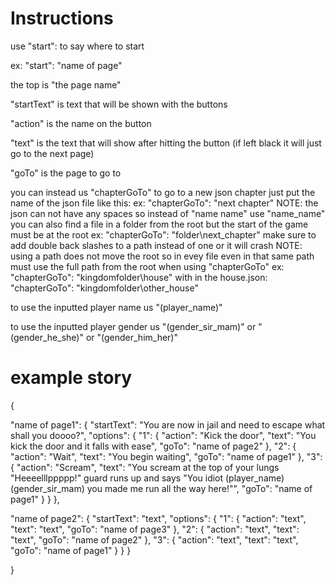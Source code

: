 # Instructions 

use "start": to say where to start

ex: "start": "name of page"

the top is "the page name"

"startText" is text that will be shown with the buttons

"action" is the name on the button

"text" is the text that will show after hitting the button (if left black it will just go to the next page)

"goTo" is the page to go to

you can instead us "chapterGoTo" to go to a new json chapter just put the name of the json file like this:
ex: "chapterGoTo": "next chapter"
NOTE: the json can not have any spaces so instead of "name name" use "name_name"
you can also find a file in a folder from the root but the start of the game must be at the root
ex: "chapterGoTo": "folder\\next_chapter" make sure to add double back slashes to a path instead of one or it will crash
NOTE: using a path does not move the root so in evey file even in that same path must use the full path from the root when using "chapterGoTo"
ex: "chapterGoTo": "kingdomfolder\\house" with in the house.json: "chapterGoTo": "kingdomfolder\\other_house"

to use the inputted player name us "(player_name)"

to use the inputted player gender us "(gender_sir_mam)" or "(gender_he_she)" or "(gender_him_her)"

# example story

{

   "name of page1": {
      "startText": "You are now in jail and need to escape what shall you doooo?",
      "options": {
         "1": {
            "action": "Kick the door",
            "text": "You kick the door and it falls with ease",
            "goTo": "name of page2"
         },
         "2": {
            "action": "Wait",
            "text": "You begin waiting",
            "goTo": "name of page1"
         },
         "3": {
            "action": "Scream",
            "text": "You scream at the top of your lungs \"Heeeelllppppp!\" guard runs up and says \"You idiot (player_name) (gender_sir_mam) you made me run all the way here!\"",
            "goTo": "name of page1"
         }
      }
   },

 "name of page2": {
      "startText": "text",
      "options": {
         "1": {
            "action": "text",
            "text": "text",
            "goTo": "name of page3"
         },
         "2": {
            "action": "text",
            "text": "text",
            "goTo": "name of page2"
         },
         "3": {
            "action": "text",
            "text": "text",
            "goTo": "name of page1"
         }
      }
   }

}